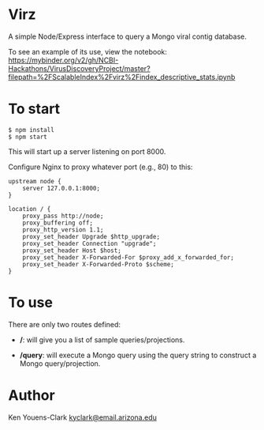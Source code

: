 # Virz

A simple Node/Express interface to query a Mongo viral contig database.

To see an example of its use, view the notebook: https://mybinder.org/v2/gh/NCBI-Hackathons/VirusDiscoveryProject/master?filepath=%2FScalableIndex%2Fvirz%2Findex_descriptive_stats.ipynb

# To start

```
$ npm install
$ npm start
```

This will start up a server listening on port 8000.

Configure Nginx to proxy whatever port (e.g., 80) to this:

```
upstream node {
    server 127.0.0.1:8000;
}

location / {
    proxy_pass http://node;
    proxy_buffering off;
    proxy_http_version 1.1;
    proxy_set_header Upgrade $http_upgrade;
    proxy_set_header Connection "upgrade";
    proxy_set_header Host $host;
    proxy_set_header X-Forwarded-For $proxy_add_x_forwarded_for;
    proxy_set_header X-Forwarded-Proto $scheme;
}
```

# To use

There are only two routes defined:

* **/**: will give you a list of sample queries/projections.

* **/query**: will execute a Mongo query using the query string to construct a Mongo query/projection.

# Author

Ken Youens-Clark <kyclark@email.arizona.edu>
